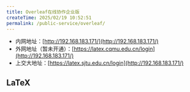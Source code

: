 ```yaml
---
title: Overleaf在线协作企业版
createTime: 2025/02/19 10:52:51
permalink: /public-service/overleaf/
---
```


- 内网地址：[http://192.168.183.171/](http://192.168.183.171/)
- 外网地址（暂未开通）：[https://latex.cqmu.edu.cn/login](http://192.168.183.171/)
- 上交大地址：[https://latex.sjtu.edu.cn/login](http://192.168.183.171/)
## LaTeX

